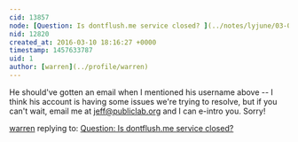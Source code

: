 ```yaml
---
cid: 13857
node: [Question: Is dontflush.me service closed? ](../notes/lyjune/03-09-2016/question-is-dontflush-me-service-closed)
nid: 12820
created_at: 2016-03-10 18:16:27 +0000
timestamp: 1457633787
uid: 1
author: [warren](../profile/warren)
---
```


He should've gotten an email when I mentioned his username above -- I think his account is having some issues we're trying to resolve, but if you can't wait, email me at jeff@publiclab.org and I can e-intro you. Sorry!

[warren](../profile/warren) replying to: [Question: Is dontflush.me service closed? ](../notes/lyjune/03-09-2016/question-is-dontflush-me-service-closed)

